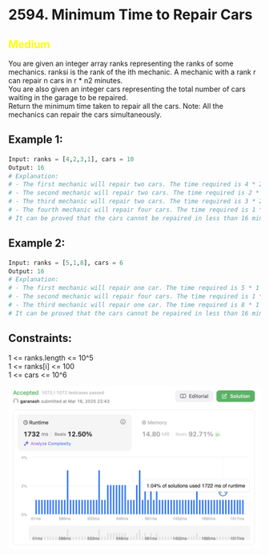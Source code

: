 # 2594. Minimum Time to Repair Cars

## <span style="color: yellow">Medium</span>

You are given an integer array ranks representing the ranks of some mechanics. ranksi is the rank of the ith mechanic. A mechanic with a rank r can repair n cars in r * n2 minutes.  
You are also given an integer cars representing the total number of cars waiting in the garage to be repaired.  
Return the minimum time taken to repair all the cars.
Note: All the mechanics can repair the cars simultaneously.

## Example 1:
```python
Input: ranks = [4,2,3,1], cars = 10
Output: 16
# Explanation: 
# - The first mechanic will repair two cars. The time required is 4 * 2 * 2 = 16 minutes.
# - The second mechanic will repair two cars. The time required is 2 * 2 * 2 = 8 minutes.
# - The third mechanic will repair two cars. The time required is 3 * 2 * 2 = 12 minutes.
# - The fourth mechanic will repair four cars. The time required is 1 * 4 * 4 = 16 minutes.
# It can be proved that the cars cannot be repaired in less than 16 minutes.
```

## Example 2:
```python
Input: ranks = [5,1,8], cars = 6
Output: 16
# Explanation: 
# - The first mechanic will repair one car. The time required is 5 * 1 * 1 = 5 minutes.
# - The second mechanic will repair four cars. The time required is 1 * 4 * 4 = 16 minutes.
# - The third mechanic will repair one car. The time required is 8 * 1 * 1 = 8 minutes.
# It can be proved that the cars cannot be repaired in less than 16 minutes.
```

## Constraints:
1 <= ranks.length <= 10^5  
1 <= ranks[i] <= 100  
1 <= cars <= 10^6

![img2594.png](result_img/img2594.png)